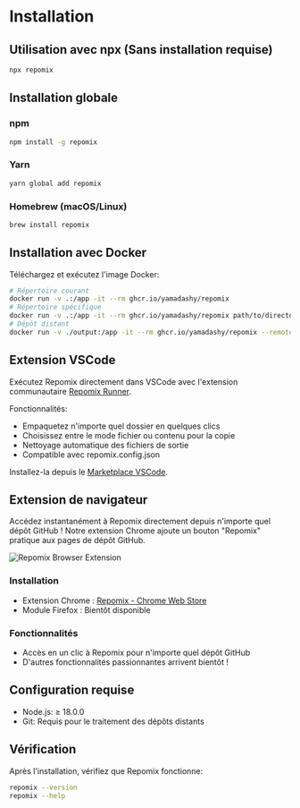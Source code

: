 # Installation

## Utilisation avec npx (Sans installation requise)

```bash
npx repomix
```

## Installation globale

### npm

```bash
npm install -g repomix
```

### Yarn

```bash
yarn global add repomix
```

### Homebrew (macOS/Linux)

```bash
brew install repomix
```

## Installation avec Docker

Téléchargez et exécutez l'image Docker:

```bash
# Répertoire courant
docker run -v .:/app -it --rm ghcr.io/yamadashy/repomix
# Répertoire spécifique
docker run -v .:/app -it --rm ghcr.io/yamadashy/repomix path/to/directory
# Dépôt distant
docker run -v ./output:/app -it --rm ghcr.io/yamadashy/repomix --remote yamadashy/repomix
```

## Extension VSCode

Exécutez Repomix directement dans VSCode avec l'extension communautaire [Repomix Runner](https://marketplace.visualstudio.com/items?itemName=DorianMassoulier.repomix-runner).

Fonctionnalités:
- Empaquetez n'importe quel dossier en quelques clics
- Choisissez entre le mode fichier ou contenu pour la copie
- Nettoyage automatique des fichiers de sortie
- Compatible avec repomix.config.json

Installez-la depuis le [Marketplace VSCode](https://marketplace.visualstudio.com/items?itemName=DorianMassoulier.repomix-runner).

## Extension de navigateur

Accédez instantanément à Repomix directement depuis n'importe quel dépôt GitHub ! Notre extension Chrome ajoute un bouton "Repomix" pratique aux pages de dépôt GitHub.

![Repomix Browser Extension](/images/docs/browser-extension.png)

### Installation
- Extension Chrome : [Repomix - Chrome Web Store](https://chromewebstore.google.com/detail/repomix/fimfamikepjgchehkohedilpdigcpkoa)
- Module Firefox : Bientôt disponible

### Fonctionnalités
- Accès en un clic à Repomix pour n'importe quel dépôt GitHub
- D'autres fonctionnalités passionnantes arrivent bientôt !

## Configuration requise

- Node.js: ≥ 18.0.0
- Git: Requis pour le traitement des dépôts distants

## Vérification

Après l'installation, vérifiez que Repomix fonctionne:

```bash
repomix --version
repomix --help
```
